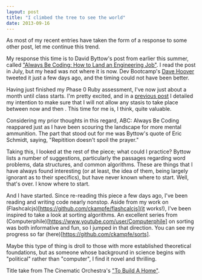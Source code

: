 ```yaml
---
layout: post
title: "I climbed the tree to see the world" 
date: 2013-09-16
---
```


As most of my recent entries have taken the form of a response to some other post, let me continue this trend.

My response this time is to David Byttow's post from earlier this summer, called ["Always Be Coding: How to Land an Engineering Job"](https://medium.com/tech-talk/d5f8051afce2).  I read the post in July, but my head was not where it is now. Dev Bootcamp's [Dave Hoover](https://twitter.com/davehoover) tweeted it just a few days ago, and the timing could not have been better. 

Having just finished my Phase 0 Ruby assessment, I've now just about a month until class starts. I'm pretty excited, and in a [previous post](http://zeroclarkthirty.com/2013/08/28/dbc-assessment-now.html) I detailed my intention to make sure that I will not allow any stasis to take place between now and then . This time for me is, I think, quite valuable.

Considering my prior thoughts in this regard, ABC: Always Be Coding reappared just as I have been scouring the landscape for more mental ammunition. The part that stood out for me was Byttow's quote of Eric Schmidt, saying, "Repitition doesn't spoil the prayer."

Taking this, I looked at the rest of the piece; what could I practice? Byttow lists a number of suggestions, particularly the passages regarding word problems, data structures, and common algorithms. These are things that I have always found interesting (or at least, the idea of them, being largely ignorant as to their specifics), but have never known where to start. Well, that's over. I know where to start. 

And I have started. Since re-reading this piece a few days ago, I've been reading and writing code nearly nonstop. Aside from my work on (Flashcalcjs)[https://github.com/ckampfe/flashcalcjs](it works!), I've been inspired to take a look at sorting algorithms. An excellent series from (Computerphile)[https://www.youtube.com/user/Computerphile] on sorting was both informative and fun, so I jumped in that direction. You can see my progress so far (here)[https://github.com/ckampfe/sorts]. 

Maybe this type of thing is droll to those with more established theoretical foundations, but as someone whose background in science begins with "political" rather than "computer", I find it novel and thrilling.




Title take from The Cinematic Orchestra's ["To Build A Home"](https://www.youtube.com/watch?v=QB0ordd2nOI).
